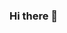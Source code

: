 ### Hi there 👋

<!--
**YutaroNegi/YutaroNegi** is a ✨ _special_ ✨ repository because its `README.md` (this file) appears on your GitHub profile.

I'm studying to be a full stack developer. 
Enthusiast in web and mobile development technologies.
Experienced in creating projects with javascript, html and css. 
Currently studying: software engineering in Unicesumar Univercity.

- 🔭 I’m currently working on ...
- 🌱 I’m currently learning: Firebase, jQuery, Bootstrap, Node, Mongo
- 📫 How to reach me: https://www.linkedin.com/in/yutaro-negi-de-sousa-44920a172/edit/about/
-->
